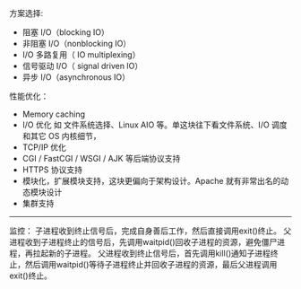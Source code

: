 方案选择:
- 阻塞 I/O（blocking IO）
- 非阻塞 I/O（nonblocking IO）
- I/O 多路复用（ IO multiplexing）
- 信号驱动 I/O（ signal driven IO）
- 异步 I/O（asynchronous IO）


性能优化：
- Memory caching
- I/O 优化 如 文件系统选择、Linux AIO 等。单这块往下看文件系统、I/O 调度和其它 OS 内核细节，
- TCP/IP 优化
- CGI / FastCGI / WSGI / AJK 等后端协议支持
- HTTPS 协议支持
- 模块化，扩展模块支持，这块更偏向于架构设计。Apache 就有非常出名的动态模块设计
- 集群支持

------------
监控：
子进程收到终止信号后，完成自身善后工作，然后直接调用exit()终止。
父进程收到子进程终止的信号后，先调用waitpid()回收子进程的资源，避免僵尸进程，再拉起新的子进程。
父进程收到终止信号后，首先调用kill()通知子进程终止，然后调用waitpid()等待子进程终止并回收子进程的资源，最后父进程调用exit()终止。
